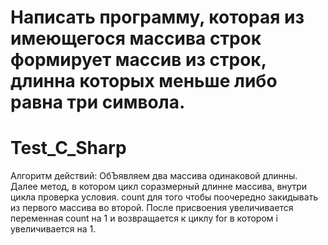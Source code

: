 # Написать программу, которая из имеющегося массива строк формирует массив из строк, длинна которых меньше либо равна три символа. 

# Test_C_Sharp
Алгоритм действий:
ОбЪявляем два массива одинаковой длинны. Далее метод, в котором цикл соразмерный длинне массива, внутри цикла проверка условия. count для того чтобы поочередно закидывать из первого массива во второй. После присвоения увеличивается переменная count на 1 и возвращается к циклу for в котором i увеличивается на 1.